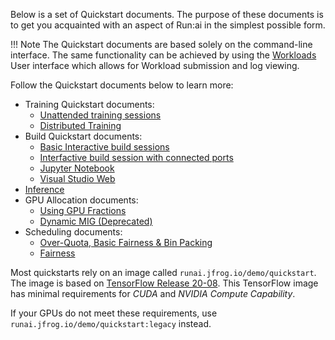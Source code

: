 
Below is a set of Quickstart documents. The purpose of these documents is to get you acquainted with an aspect of Run:ai in the simplest possible form.

!!! Note
    The Quickstart documents are based solely on the command-line interface. The same functionality can be achieved by using the [Workloads](../workloads/workspaces/overview.md) User interface which allows for Workload submission and log viewing. 


Follow the Quickstart documents below to learn more:

* Training Quickstart documents:
    * [Unattended training sessions](walkthrough-train.md)
    * [Distributed Training](walkthrough-distributed-training.md)
* Build Quickstart documents: 
    * [Basic Interactive build sessions](walkthrough-build.md)
    * [Interfactive build session with connected ports](walkthrough-build-ports.md)
    * [Jupyter Notebook](quickstart-jupyter.md)
    * [Visual Studio Web](quickstart-vscode.md)
* [Inference](quickstart-inference.md)
* GPU Allocation documents:
    * [Using GPU Fractions](walkthrough-fractions.md)
    * [Dynamic MIG (Deprecated)](quickstart-mig.md)
* Scheduling documents:
    * [Over-Quota, Basic Fairness & Bin Packing](walkthrough-overquota.md)
    * [Fairness](walkthrough-queue-fairness.md)

Most quickstarts rely on an image called `runai.jfrog.io/demo/quickstart`. The image is based on  [TensorFlow Release 20-08](https://docs.nvidia.com/deeplearning/frameworks/tensorflow-release-notes/rel_20-08.html). This TensorFlow image has minimal requirements for _CUDA_ and _NVIDIA Compute Capability_. 

If your GPUs do not meet these requirements, use `runai.jfrog.io/demo/quickstart:legacy` instead. 

 